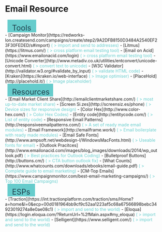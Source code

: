 Email Resource
========================================
 <div style="padding-top:12px; margin-left:8px; padding-left:15px; height:30px; width:80px; background-color:#66cccc; color:#1e3e4a; font-size: 25px;">Tools</div>
- [Campaign Monitor](https://redworks-lon.createsend.com/campaigns/create/step2/9A2DFB8150D3484A2540EF23F30FEDED/s#import) <span style="color:#66cccc;">( > import and send to addresses)</span>
- [Litmus](https://litmus.com/) <span style="color:#66cccc;">( > cross platform email testing tool)</span>
- [Email on Acid](https://www.emailonacid.com/login) <span style="color:#66cccc;">( > cross platform email testing tool)</span>
- [Unicode Converter](http://www.metadiv.co.uk/utilities/entconvert/unicode-convert.html) <span style="color:#66cccc;">( > convert text to unicode)</span>
- [W3C Validator](http://validator.w3.org/#validate_by_input) <span style="color:#66cccc;">( > validate HTML code)</span>
- [Kraken](https://kraken.io/web-interface) <span style="color:#66cccc;">( > Image optimiser)</span>
- [PlaceHold](http://placehold.it/) <span style="color:#66cccc;">( > Image placeholder)</span>

<div style="padding-top:12px; margin-left:8px; padding-left:15px; height:30px; width:136px; background-color:#66cccc; color:#1e3e4a; font-size: 25px;">Resources</div>
- [Email Market Client Share](http://emailclientmarketshare.com/) <span style="color:#66cccc;">( > most up-to-date market share)</span>
- [Screen Si.zes](http://screensiz.es/phone) <span style="color:#66cccc;">( > Device sizes for responsive design)</span>
- [Color Hex](http://www.color-hex.com/) <span style="color:#66cccc;">( > Color Hex Codes)</span>
- [Entity code](http://entitycode.com/) <span style="color:#66cccc;">( > List of entity code)</span>
- [Responsive Email Patterns](http://responsiveemailpatterns.com/) <span style="color:#66cccc;">( > A set of ready made email modules)</span>
- [Email Framework](http://emailframe.work/) <span style="color:#66cccc;">( > Email boilerplate with ready made modules)</span>
- [Email Safe Fonts](http://www.ampsoft.net/webdesign-l/WindowsMacFonts.html) <span style="color:#66cccc;">( > Useable fonts for email)</span>
- [Outlook Pracitces](http://www.emailonacid.com/images/blog_images/downloads/2014/wp_outlook.pdf) <span style="color:#66cccc;">( > Best practices for Outlook Coding)</span>
- [Bulletproof Buttons](http://buttons.cm/) <span style="color:#66cccc;">( > CTA button outlook fix)</span>
- [What Counts](http://www.whatcounts.com/downloads/ebooks/email-guide.pdf) <span style="color:#66cccc;">( > Complete guide to email marketing)</span>
- [CM-Top Emails](https://www.campaignmonitor.com/best-email-marketing-campaigns/) <span style="color:#66cccc;">( > Top 100 Email Campaigns)</span>

<div style="padding-top:12px; margin-left:8px; padding-left:15px; height:30px; width:76px; background-color:#66cccc; color:#1e3e4a; font-size: 25px;">ESPs</div>
- [Traction](https://int.tractionplatform.com/traction/sms/Home?a=home&l=0&ecp=00d0181964bb9cf9c52aa1223af5c68a67566898bebc34923019274a8e0ae08c1) <span style="color:#66cccc;">( > import and send to the world)</span>
- [Eloqua](https://login.eloqua.com/?ReturnUrl=%2fMain.aspx#my_eloqua) <span style="color:#66cccc;">( > import and send to the world)</span>
- [Selligent](https://www.selligent.com/) <span style="color:#66cccc;">( > import and send to the world)</span>


